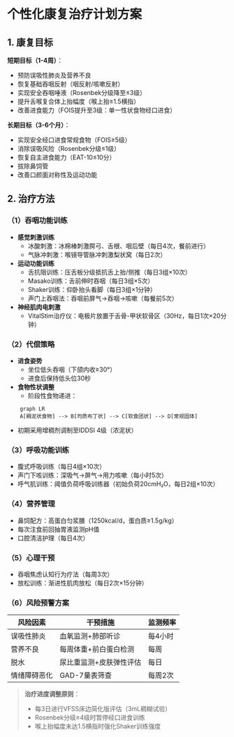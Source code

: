 # 个性化康复治疗计划方案

## 1. 康复目标
**短期目标（1-4周）**：
- 预防误吸性肺炎及营养不良
- 恢复基础吞咽反射（咽反射/咳嗽反射）
- 实现安全吞咽唾液（Rosenbek分级降至≤3级）
- 提升舌喉复合体上抬幅度（喉上抬≥1.5横指）
- 改善进食能力（FOIS提升至3级：单一性状食物经口进食）

**长期目标（3-6个月）**：
- 实现安全经口进食常规食物（FOIS≥5级）
- 消除误吸风险（Rosenbek分级≤1级）
- 恢复自主进食能力（EAT-10≤10分）
- 拔除鼻饲管
- 改善口颜面对称性及运动功能

## 2. 治疗方法
### （1）吞咽功能训练
- **感觉刺激训练**  
  - 冰酸刺激：冰棉棒刺激腭弓、舌根、咽后壁（每日4次，餐前进行）
  - 气脉冲刺激：喉镜导管脉冲刺激梨状窝（每日2次）
- **运动功能训练**  
  - 舌抗阻训练：压舌板分级抵抗舌上抬/侧推（每日3组×10次）
  - Masako训练：舌前伸时吞咽（每日3组×5次）
  - Shaker训练：仰卧抬头看脚（每日3组×1分钟）
  - 声门上吞咽法：吞咽前屏气→吞咽→咳嗽（每餐前5次）
- **神经肌肉电刺激**  
  - VitalStim治疗仪：电极片放置于舌骨-甲状软骨区（30Hz，每日1次×20分钟）

### （2）代偿策略
- **进食姿势**  
  - 坐位低头吞咽（下颌内收≥30°）
  - 进食后保持低头位30秒
- **食物性状调整**  
  - 阶段性食物递进：  
```mermaid
    graph LR
    A[稠泥状食物] --> B[均质布丁状] --> C[软食团状] --> D[常规固体]
```
  - 初期采用增稠剂调制至IDDSI 4级（浓泥状）

### （3）呼吸功能训练
- 腹式呼吸训练（每日4组×10次）
- 声门下咳训练：深吸气→屏气→用力咳嗽（每小时5次）
- 呼气肌训练：阈值负荷呼吸训练器（初始负荷20cmH₂O，每日2组×10次）

### （4）营养管理
- 鼻饲配方：高蛋白匀浆膳（1250kcal/d，蛋白质≥1.5g/kg）
- 每次注食前回抽胃液监测pH值
- 口腔清洁护理（每日4次）

### （5）心理干预
- 吞咽焦虑认知行为疗法（每周3次）
- 放松训练：渐进性肌肉放松（每日2次×15分钟）

### （6）风险预警方案
| 风险因素         | 干预措施                     | 监测频率       |
|------------------|------------------------------|----------------|
| 误吸性肺炎       | 血氧监测+肺部听诊            | 每4小时        |
| 营养不良         | 每周体重+前白蛋白检测        | 每周           |
| 脱水             | 尿比重监测+皮肤弹性评估       | 每日           |
| 情绪障碍恶化     | GAD-7量表筛查                | 每周2次        |

> **治疗进度调整原则**：  
> - 每3日进行VFSS床边简化版评估（3mL稠糊试验）  
> - Rosenbek分级≥4级时暂停经口进食训练  
> - 喉上抬幅度未达1.5横指时强化Shaker训练强度